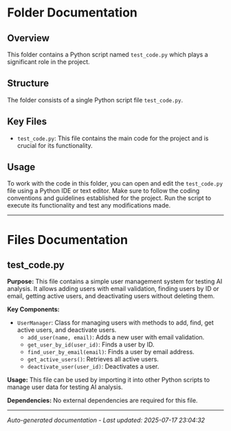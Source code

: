 # Folder Documentation

## Overview
This folder contains a Python script named `test_code.py` which plays a significant role in the project.

## Structure
The folder consists of a single Python script file `test_code.py`.

## Key Files
- `test_code.py`: This file contains the main code for the project and is crucial for its functionality.

## Usage
To work with the code in this folder, you can open and edit the `test_code.py` file using a Python IDE or text editor. Make sure to follow the coding conventions and guidelines established for the project. Run the script to execute its functionality and test any modifications made.

---

# Files Documentation

## test_code.py

**Purpose:** This file contains a simple user management system for testing AI analysis. It allows adding users with email validation, finding users by ID or email, getting active users, and deactivating users without deleting them.

**Key Components:**
- `UserManager`: Class for managing users with methods to add, find, get active users, and deactivate users.
  - `add_user(name, email)`: Adds a new user with email validation.
  - `get_user_by_id(user_id)`: Finds a user by ID.
  - `find_user_by_email(email)`: Finds a user by email address.
  - `get_active_users()`: Retrieves all active users.
  - `deactivate_user(user_id)`: Deactivates a user.

**Usage:** This file can be used by importing it into other Python scripts to manage user data for testing AI analysis.

**Dependencies:** No external dependencies are required for this file.

---
*Auto-generated documentation - Last updated: 2025-07-17 23:04:32*

